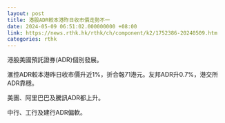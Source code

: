 ```yaml
---
layout: post
title: 港股ADR較本港昨日收市價走勢不一
date: 2024-05-09 06:51:02.000000000 +08:00
link: https://news.rthk.hk/rthk/ch/component/k2/1752386-20240509.htm
categories: rthk
---
```


港股美國預託證券(ADR)個別發展。

滙控ADR較本港昨日收市價升近1%，折合報71港元。友邦ADR升0.7%，港交所ADR靠穩。

美團、阿里巴巴及騰訊ADR都上升。

中行、工行及建行ADR偏軟。
